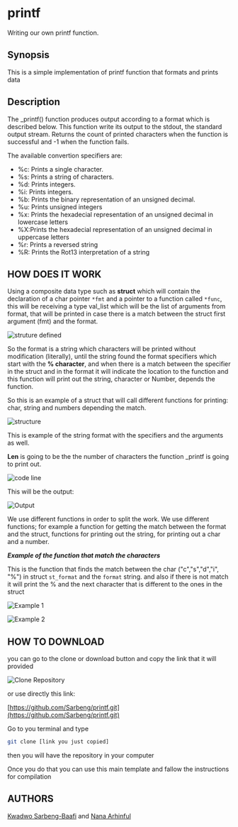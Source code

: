 # printf
Writing our own printf function.

## Synopsis
This is a simple implementation of printf function that formats and prints data

## Description
The _printf() function produces output according to a format which is described
below. This function write its output to the stdout, the standard output stream. Returns the count of printed characters when the function is successful and -1 when the function fails.

The available convertion specifiers are:
+ %c: Prints a single character.
+ %s: Prints a string of characters.
+ %d: Prints integers.
+ %i: Prints integers.
+ %b: Prints the binary representation of an unsigned decimal.
+ %u: Prints unsigned integers
+ %x: Prints the hexadecial representation of an unsigned decimal in lowercase letters
+ %X:Prints the hexadecial representation of an unsigned decimal in uppercase letters
+ %r: Prints a reversed string
+ %R: Prints the Rot13 interpretation of a string

## HOW DOES IT WORK

Using a composite data type such as **struct** which will contain the declaration of a char pointer `*fmt` and a pointer to a function called `*func`, this will be receiving a type val_list which will be the list of arguments from format, that will be printed in case there is a match between the struct first argument (fmt) and the format.

![struture defined](https://i.imgur.com/yp02tVM.png)

So the format is a string which characters will be printed without modification (literally), until the string found the format specifiers which start with the **% character**, and when there is a match between the specifier in the struct and in the format it will indicate the location to the function and this function will print out the string, character or Number, depends the function.

So this is an example of a struct that will call different functions for printing: char, string and numbers depending the match.

![structure](https://i.imgur.com/8xRWeEn.png)

This is example of the string format with the specifiers and the arguments as well.

**Len** is going to be the the number of characters the function _printf is going to print out. 

![code line](https://i.imgur.com/FwfNlEz.png)

This will be the output:

![Output](https://i.imgur.com/Ub9jFY5.png)

We use different functions in order to split the work. We use different functions; for example a function for getting the match between the format and the struct, functions for printing out the string, for printing out a char and a number.

***Example of the function that match the characters***

This is the function that finds the match between the char ("c","s","d","i", "%") in struct `st_format` and the `format` string. and also if there is not match it will print the % and the next character that is different to the ones in the struct

![Example 1](https://i.imgur.com/ZcFOBfA.png)

![Example 2](https://i.imgur.com/gcLsMpq.png)

## HOW TO DOWNLOAD

you can go to the clone or download button and copy the link that it will provided

![Clone Repository](https://i.imgur.com/5PrtuPG.png)

or use directly this link:

[https://github.com/Sarbeng/printf.git](https://github.com/Sarbeng/printf.git)

Go to you terminal and type
```Bash
git clone [link you just copied]
```
then you will have the repository in your computer

Once you do that you can use this main template and fallow the instructions for compilation


## AUTHORS

[Kwadwo Sarbeng-Baafi](https://github.com/sarbeng) and [Nana Arhinful](https://github.com/pompous-coder)
